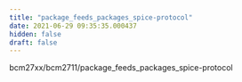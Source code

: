 ```yaml
---
title: "package_feeds_packages_spice-protocol"
date: 2021-06-29 09:35:35.000437
hidden: false
draft: false
---
```


bcm27xx/bcm2711/package_feeds_packages_spice-protocol

